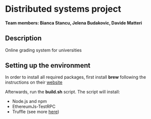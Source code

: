 # Distributed systems project
#### Team members: Bianca Stancu, Jelena Budakovic, Davide Matteri

## Description
Online grading system for universities

## Setting up the environment
In order to install all required packages, first install **brew** following the instructions on their [website](https://brew.sh/)

Afterwards, run the **build.sh** script. The script will install:
* Node.js and npm
* EthereumJs-TestRPC
* Truffle (see more [here](https://truffleframework.com/))